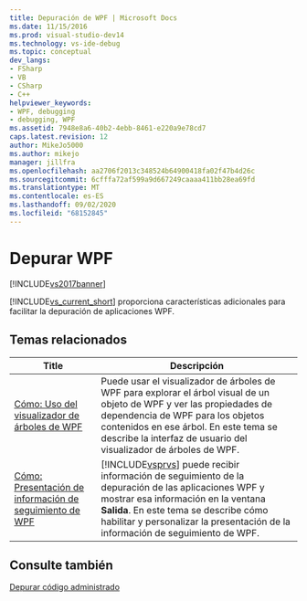 ```yaml
---
title: Depuración de WPF | Microsoft Docs
ms.date: 11/15/2016
ms.prod: visual-studio-dev14
ms.technology: vs-ide-debug
ms.topic: conceptual
dev_langs:
- FSharp
- VB
- CSharp
- C++
helpviewer_keywords:
- WPF, debugging
- debugging, WPF
ms.assetid: 7948e8a6-40b2-4ebb-8461-e220a9e78cd7
caps.latest.revision: 12
author: MikeJo5000
ms.author: mikejo
manager: jillfra
ms.openlocfilehash: aa2706f2013c348524b64900418fa02f47b4d26c
ms.sourcegitcommit: 6cfffa72af599a9d667249caaaa411bb28ea69fd
ms.translationtype: MT
ms.contentlocale: es-ES
ms.lasthandoff: 09/02/2020
ms.locfileid: "68152845"
---
```

# <a name="debugging-wpf"></a>Depurar WPF
[!INCLUDE[vs2017banner](../includes/vs2017banner.md)]

[!INCLUDE[vs_current_short](../includes/vs-current-short-md.md)] proporciona características adicionales para facilitar la depuración de aplicaciones WPF.  
  
## <a name="related-topics"></a>Temas relacionados  
  
|Title|Descripción|  
|-----------|-----------------|  
|[Cómo: Uso del visualizador de árboles de WPF](../debugger/how-to-use-the-wpf-tree-visualizer.md)|Puede usar el visualizador de árboles de WPF para explorar el árbol visual de un objeto de WPF y ver las propiedades de dependencia de WPF para los objetos contenidos en ese árbol. En este tema se describe la interfaz de usuario del visualizador de árboles de WPF.|  
|[Cómo: Presentación de información de seguimiento de WPF](../debugger/how-to-display-wpf-trace-information.md)|[!INCLUDE[vsprvs](../includes/vsprvs-md.md)] puede recibir información de seguimiento de la depuración de las aplicaciones WPF y mostrar esa información en la ventana **Salida**. En este tema se describe cómo habilitar y personalizar la presentación de la información de seguimiento de WPF.|  
  
## <a name="see-also"></a>Consulte también  
 [Depurar código administrado](../debugger/debugging-managed-code.md)
